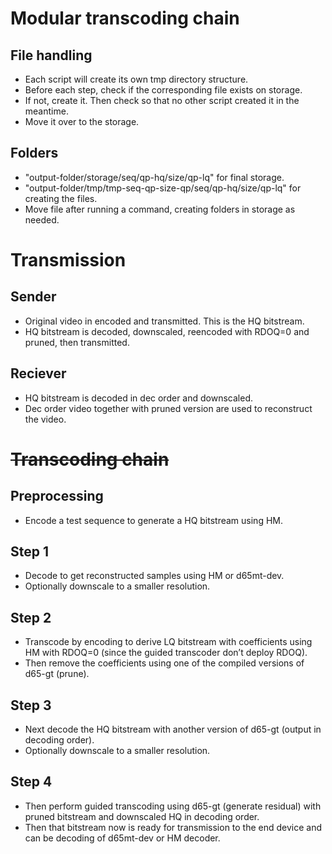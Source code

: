 # Modular transcoding chain

## File handling
- Each script will create its own tmp directory structure.
- Before each step, check if the corresponding file exists on storage.
- If not, create it. Then check so that no other script created it in the meantime.
- Move it over to the storage.

## Folders
- "output-folder/storage/seq/qp-hq/size/qp-lq" for final storage.
- "output-folder/tmp/tmp-seq-qp-size-qp/seq/qp-hq/size/qp-lq" for creating the files.
- Move file after running a command, creating folders in storage as needed.


# Transmission

## Sender
- Original video in encoded and transmitted. This is the HQ bitstream.
- HQ bitstream is decoded, downscaled, reencoded with RDOQ=0 and pruned, then transmitted.

## Reciever
- HQ bitstream is decoded in dec order and downscaled.
- Dec order video together with pruned version are used to reconstruct the video.


# <s>Transcoding chain</s>

## Preprocessing
- Encode a test sequence to generate a HQ bitstream using HM.

## Step 1
- Decode to get reconstructed samples using HM or d65mt-dev.
- Optionally downscale to a smaller resolution.

## Step 2
- Transcode by encoding to derive LQ bitstream with coefficients using HM with RDOQ=0 (since the guided transcoder don’t deploy RDOQ).
- Then remove the coefficients using one of the compiled versions of d65-gt (prune).

## Step 3
- Next decode the HQ bitstream with another version of d65-gt (output in decoding order).
- Optionally downscale to a smaller resolution.

## Step 4
- Then perform guided transcoding using d65-gt (generate residual) with pruned bitstream and downscaled HQ in decoding order.
- Then that bitstream now is ready for transmission to the end device and can be decoding of d65mt-dev or HM decoder.
